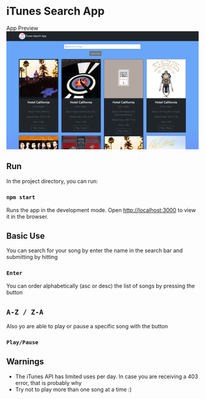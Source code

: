 # iTunes Search App

App Preview
![](./screenshot.png)

## Run

In the project directory, you can run:

### `npm start`

Runs the app in the development mode.
Open [http://localhost:3000](http://localhost:3000) to view it in the browser.

## Basic Use
You can search for your song by enter the name in the search bar and submitting by hitting
### `Enter`
You can order alphabetically (asc or desc) the list of songs by pressing the button
## `A-Z / Z-A`
Also yo are able to play or pause a specific song with the button
### `Play/Pause`

## Warnings

- The iTunes API has limited uses per day. In case you are receiving a 403 error, that is probably why
- Try not to play more than one song at a time :)


